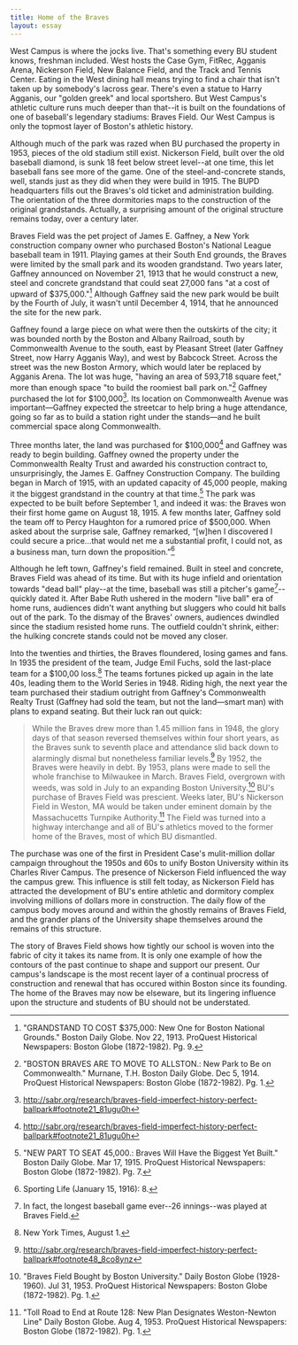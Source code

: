 ```yaml
---
title: Home of the Braves
layout: essay
---
```


West Campus is where the jocks live. That's something every BU student knows, freshman included. West hosts the Case Gym, FitRec, Agganis Arena, Nickerson Field, New Balance Field, and the Track and Tennis Center. Eating in the West dining hall means trying to find a chair that isn't taken up by somebody's lacross gear. There's even a statue to Harry Agganis, our "golden greek" and local sportshero. But West Campus's athletic culture runs much deeper than that--it is built on the foundations of one of baseball's legendary stadiums: Braves Field. Our West Campus is only the topmost layer of Boston's athletic history.

Although much of the park was razed when BU purchased the property in 1953, pieces of the old stadium still exist. Nickerson Field, built over the old baseball diamond, is sunk 18 feet below street level--at one time, this let baseball fans see more of the game. One of the steel-and-concrete stands, well, stands just as they did when they were build in 1915. The BUPD headquarters fills out the Braves's old ticket and administration building. The orientation of the three dormitories maps to the construction of the original grandstands. Actually, a surprising amount of the original structure remains today, over a century later.

Braves Field was the pet project of James E. Gaffney, a New York construction company owner who purchased Boston's National League baseball team in 1911. Playing games at their South End grounds, the Braves were limited by the small park and its wooden grandstand. Two years later, Gaffney announced on November 21, 1913 that he would construct a new, steel and concrete grandstand that could seat 27,000 fans "at a cost of upward of $375,000."[^2] Although Gaffney said the new park would be built by the Fourth of July, it wasn't until December 4, 1914, that he announced the site for the new park.

Gaffney found a large piece on what were then the outskirts of the city; it was bounded north by the Boston and Albany Railroad, south by Commonwealth Avenue to the south, east by Pleasant Street (later Gaffney Street, now Harry Agganis Way), and west by Babcock Street. Across the street was the new Boston Armory, which would later be replaced by Agganis Arena. The lot was huge, "having an area of 593,718 square feet," more than enough space "to build the roomiest ball park on."[^3] Gaffney purchased the lot for $100,000[^4]. Its location on Commonwealth Avenue was important—Gaffney expected the streetcar to help bring a huge attendance, going so far as to build a station right under the stands—and he built commercial space along Commonwealth.

Three months later, the land was purchased for $100,000[^4] and Gaffney was ready to begin building. Gaffney owned the property under the Commonwealth Realty Trust and awarded his construction contract to, unsurprisingly, the James E. Gaffney Construction Company. The building began in March of 1915, with an updated capacity of 45,000 people, making it the biggest grandstand in the country at that time.[^5] The park was expected to be built before September 1, and indeed it was: the Braves won their first home game on August 18, 1915. A few months later, Gaffney sold the team off to Percy Haughton for a rumored price of $500,000. When asked about the surprise sale, Gaffney remarked, “[w]hen I discovered I could secure a price...that would net me a substantial profit, I could not, as a business man, turn down the proposition.”[^6]

Although he left town, Gaffney's field remained. Built in steel and concrete, Braves Field was ahead of its time. But with its huge infield and orientation towards "dead ball" play--at the time, baseball was still a pitcher's game[^1]-- quickly dated it. After Babe Ruth ushered in the modern "live ball" era of home runs, audiences didn't want anything but sluggers who could hit balls out of the park. To the dismay of the Braves' owners, audiences dwindled since the stadium resisted home runs. The outfield couldn't shrink, either: the hulking concrete stands could not be moved any closer.

Into the twenties and thirties, the Braves floundered, losing games and fans. In 1935 the president of the team, Judge Emil Fuchs, sold the last-place team for a $100,00 loss.[^7] The teams fortunes picked up again in the late 40s, leading them to the World Series in 1948. Riding high, the next year the team purchased their stadium outright from Gaffney's Commonwealth Realty Trust (Gaffney had sold the team, but not the land—smart man) with plans to expand seating. But their luck ran out quick:
> While the Braves drew more than 1.45 million fans in 1948, the glory days of that season reversed themselves within four short years, as the Braves sunk to seventh place and attendance slid back down to alarmingly dismal but nonetheless familiar levels.[^8]
By 1952, the Braves were heavily in debt. By 1953, plans were made to sell the whole franchise to Milwaukee in March. Braves Field, overgrown with weeds, was sold in July to an expanding Boston University.[^9] BU's purchase of Braves Field was prescient. Weeks later, BU's Nickerson Field in Weston, MA would be taken under eminent domain by the Massachucetts Turnpike Authority.[^10] The Field was turned into a highway interchange and all of BU's athletics moved to the former home of the Braves, most of which BU dismantled.

The purchase was one of the first in President Case's mulit-million dollar campaign throughout the 1950s and 60s to unify Boston University within its Charles River Campus. The presence of Nickerson Field influenced the way the campus grew. This influence is still felt today, as Nickerson Field has attracted the development of BU's entire athletic and dormitory complex involving millions of dollars more in construction. The daily flow of the campus body moves around and within the ghostly remains of Braves Field, and the grander plans of the University shape themselves around the remains of this structure.

The story of Braves Field shows how tightly our school is woven into the fabric of city it takes its name from. It is only one example of how the contours of the past continue to shape and support our present. Our campus's landscape is the most recent layer of a continual procress of construction and renewal that has occured within Boston since its founding. The home of the Braves may now be elseware, but its lingering influence upon the structure and students of BU should not be understated.

[^1]: In fact, the longest baseball game ever--26 innings--was played at Braves Field.
[^2]: "GRANDSTAND TO COST $375,000: New One for Boston National Grounds." Boston Daily Globe. Nov 22, 1913. ProQuest Historical Newspapers: Boston Globe (1872-1982). Pg. 9.
[^3]: "BOSTON BRAVES ARE TO MOVE TO ALLSTON.: New Park to Be on Commonwealth." Murnane, T.H. Boston Daily Globe. Dec 5, 1914. ProQuest Historical Newspapers: Boston Globe (1872-1982). Pg. 1.
[^4]: http://sabr.org/research/braves-field-imperfect-history-perfect-ballpark#footnote21_81ugu0h
[^5]: "NEW PART TO SEAT 45,000.: Braves Will Have the Biggest Yet Built." Boston Daily Globe. Mar 17, 1915. ProQuest Historical Newspapers: Boston Globe (1872-1982). Pg. 7.
[^6]: Sporting Life (January 15, 1916): 8.
[^7]: New York Times, August 1.
[^8]: http://sabr.org/research/braves-field-imperfect-history-perfect-ballpark#footnote48_8co8ynz
[^9]: "Braves Field Bought by Boston University." Daily Boston Globe (1928-1960). Jul 31, 1953. ProQuest Historical Newspapers: Boston Globe (1872-1982). Pg. 1.
[^10]: "Toll Road to End at Route 128: New Plan Designates Weston-Newton Line" Daily Boston Globe. Aug 4, 1953. ProQuest Historical Newspapers: Boston Globe (1872-1982). Pg. 1.

